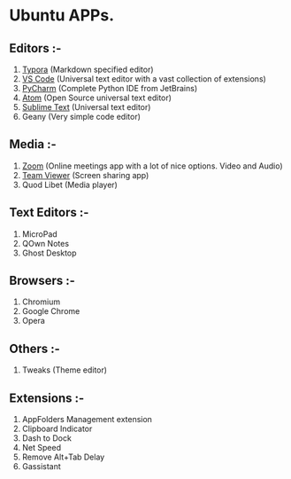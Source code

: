 # **Ubuntu APPs.**

## Editors :-
1. [Typora](https://www.typora.io/#linux) (Markdown specified editor)
1. [VS Code](https://code.visualstudio.com/Download) (Universal text editor with a vast collection of extensions)
1. [PyCharm](https://www.jetbrains.com/pycharm/download/#section=linux) (Complete Python IDE from JetBrains)
1. [Atom](https://atom.io/) (Open Source universal text editor)
1. [Sublime Text](https://www.sublimetext.com/3) (Universal text editor)
1. Geany (Very simple code editor)

## Media :-
1. [Zoom](https://zoom.us/download) (Online meetings app with a lot of nice options. Video and Audio)
1. [Team Viewer](https://www.teamviewer.com/en/download/linux/) (Screen sharing app)
1. Quod Libet (Media player)

## Text Editors :-
1. MicroPad
1. QOwn Notes
1. Ghost Desktop

## Browsers :-
1. Chromium
1. Google Chrome
1. Opera

## Others :-
1. Tweaks (Theme editor)

## Extensions :-
1. AppFolders Management extension
1. Clipboard Indicator
1. Dash to Dock
1. Net Speed
1. Remove Alt+Tab Delay
1. Gassistant
